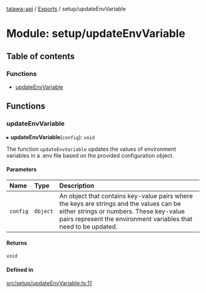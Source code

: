 [talawa-api](../README.md) / [Exports](../modules.md) / setup/updateEnvVariable

# Module: setup/updateEnvVariable

## Table of contents

### Functions

- [updateEnvVariable](setup_updateEnvVariable.md#updateenvvariable)

## Functions

### updateEnvVariable

▸ **updateEnvVariable**(`config`): `void`

The function `updateEnvVariable` updates the values of environment variables in a .env file based on the provided
configuration object.

#### Parameters

| Name | Type | Description |
| :------ | :------ | :------ |
| `config` | `Object` | An object that contains key-value pairs where the keys are strings and the values can be either strings or numbers. These key-value pairs represent the environment variables that need to be updated. |

#### Returns

`void`

#### Defined in

[src/setup/updateEnvVariable.ts:11](https://github.com/PalisadoesFoundation/talawa-api/blob/095495b/src/setup/updateEnvVariable.ts#L11)
